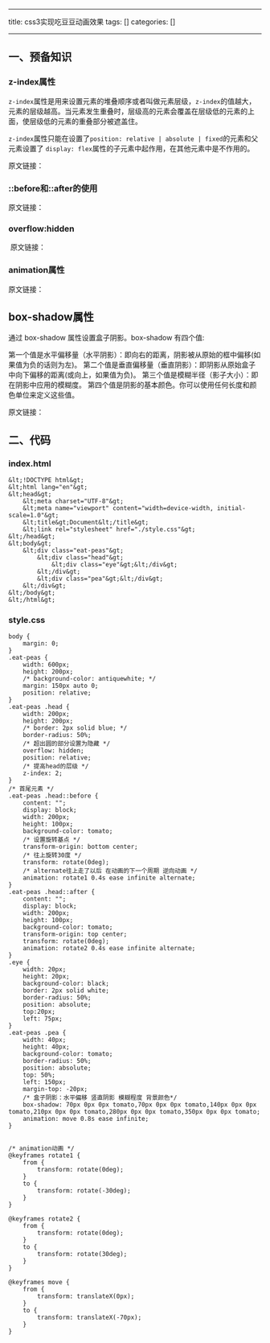 
--- 
title:  css3实现吃豆豆动画效果 
tags: []
categories: [] 

---
## 一、预备知识

### z-index属性

`z-index`属性是用来设置元素的堆叠顺序或者叫做元素层级，`z-index`的值越大，元素的层级越高。当元素发生重叠时，层级高的元素会覆盖在层级低的元素的上面，使层级低的元素的重叠部分被遮盖住。

`z-index`属性只能在设置了`position: relative | absolute | fixed`的元素和父元素设置了 `display: flex`属性的子元素中起作用，在其他元素中是不作用的。

原文链接：

### ::before和::after的使用

原文链接： 

### overflow:hidden

 原文链接：

### animation属性

原文链接：

## box-shadow属性

通过 box-shadow 属性设置盒子阴影。box-shadow 有四个值:

第一个值是水平偏移量（水平阴影）：即向右的距离，阴影被从原始的框中偏移(如果值为负的话则为左)。 第二个值是垂直偏移量（垂直阴影）：即阴影从原始盒子中向下偏移的距离(或向上，如果值为负)。 第三个值是模糊半径（影子大小）：即在阴影中应用的模糊度。 第四个值是阴影的基本颜色。你可以使用任何长度和颜色单位来定义这些值。

原文链接：

## 二、代码

### index.html

```
&lt;!DOCTYPE html&gt;
&lt;html lang="en"&gt;
&lt;head&gt;
    &lt;meta charset="UTF-8"&gt;
    &lt;meta name="viewport" content="width=device-width, initial-scale=1.0"&gt;
    &lt;title&gt;Document&lt;/title&gt;
    &lt;link rel="stylesheet" href="./style.css"&gt;
&lt;/head&gt;
&lt;body&gt;
    &lt;div class="eat-peas"&gt;
        &lt;div class="head"&gt;
            &lt;div class="eye"&gt;&lt;/div&gt;
        &lt;/div&gt;
        &lt;div class="pea"&gt;&lt;/div&gt;
    &lt;/div&gt;
&lt;/body&gt;
&lt;/html&gt;
```

### style.css

```
body {
    margin: 0;
}
.eat-peas {
    width: 600px;
    height: 200px;
    /* background-color: antiquewhite; */
    margin: 150px auto 0;
    position: relative;
}
.eat-peas .head {
    width: 200px;
    height: 200px;
    /* border: 2px solid blue; */
    border-radius: 50%;
    /* 超出圆的部分设置为隐藏 */
    overflow: hidden;
    position: relative;
    /* 提高head的层级 */
    z-index: 2;
}
/* 首尾元素 */
.eat-peas .head::before {
    content: "";
    display: block;
    width: 200px;
    height: 100px;
    background-color: tomato;
    /* 设置旋转基点 */
    transform-origin: bottom center;
    /* 往上旋转30度 */
    transform: rotate(0deg);
    /* alternate往上走了以后 在动画的下一个周期 逆向动画 */
    animation: rotate1 0.4s ease infinite alternate;
}
.eat-peas .head::after {
    content: "";
    display: block;
    width: 200px;
    height: 100px;
    background-color: tomato;
    transform-origin: top center;
    transform: rotate(0deg);
    animation: rotate2 0.4s ease infinite alternate;
}
.eye {
    width: 20px;
    height: 20px;
    background-color: black;
    border: 2px solid white;
    border-radius: 50%;
    position: absolute;
    top:20px;
    left: 75px;
}
.eat-peas .pea {
    width: 40px;
    height: 40px;
    background-color: tomato;
    border-radius: 50%;
    position: absolute;
    top: 50%;
    left: 150px;
    margin-top: -20px;
    /* 盒子阴影：水平偏移 竖直阴影 模糊程度 背景颜色*/
    box-shadow: 70px 0px 0px tomato,70px 0px 0px tomato,140px 0px 0px tomato,210px 0px 0px tomato,280px 0px 0px tomato,350px 0px 0px tomato;
    animation: move 0.8s ease infinite;
}


/* animation动画 */
@keyframes rotate1 {
    from {
        transform: rotate(0deg);
    }
    to {
        transform: rotate(-30deg);
    }
}

@keyframes rotate2 {
    from {
        transform: rotate(0deg);
    }
    to {
        transform: rotate(30deg);
    }
}

@keyframes move {
    from {
        transform: translateX(0px);
    }
    to {
        transform: translateX(-70px);
    }
}
```


